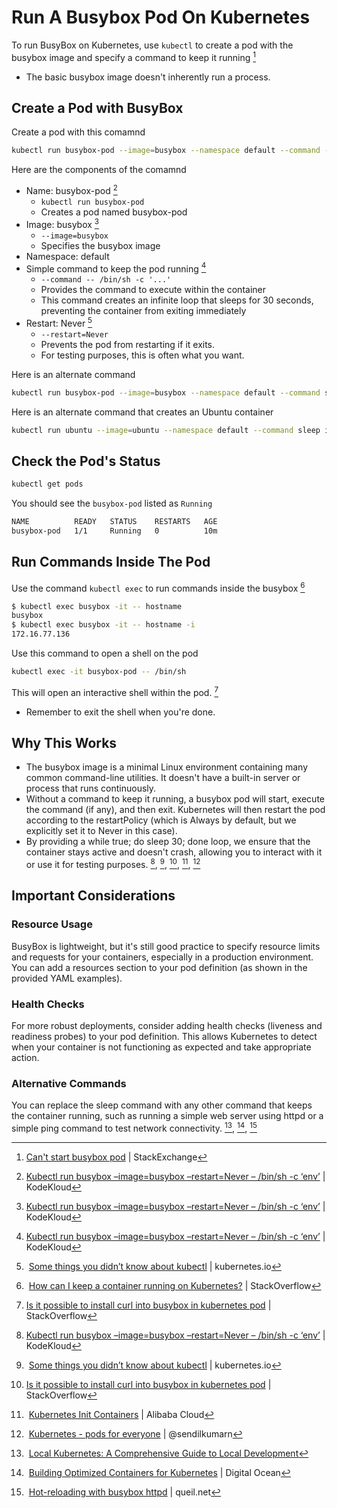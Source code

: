 # Run A Busybox Pod On Kubernetes
To run BusyBox on Kubernetes, use ```kubectl``` to create a pod with the busybox image and specify a command to keep it running [^cant-start-busybox-pod]
- The basic busybox image doesn't inherently run a process.

## Create a Pod with BusyBox
Create a pod with this comamnd
```bash
kubectl run busybox-pod --image=busybox --namespace default --command -- /bin/sh -c 'while true; do sleep 30; done' --restart=Never
```

Here are the components of the comamnd
- Name: busybox-pod [^run-busybox-image-busybox-restart-never]
  - ```kubectl run busybox-pod```
  - Creates a pod named busybox-pod
- Image: busybox [^run-busybox-image-busybox-restart-never]
  - ```--image=busybox```
  - Specifies the busybox image
- Namespace: default
- Simple command to keep the pod running [^run-busybox-image-busybox-restart-never]
  - ```--command -- /bin/sh -c '...'``` 
  - Provides the command to execute within the container
  - This command creates an infinite loop that sleeps for 30 seconds, preventing the container from exiting immediately  
- Restart: Never [^some-things-you-didnt-know-about-kubectl]
  - ```--restart=Never``` 
  - Prevents the pod from restarting if it exits.
  - For testing purposes, this is often what you want.

Here is an alternate command
```bash
kubectl run busybox-pod --image=busybox --namespace default --command sleep infinity --restart=Never
```

Here is an alternate command that creates an Ubuntu container

```bash
kubectl run ubuntu --image=ubuntu --namespace default --command sleep infinity --restart=Never
```

## Check the Pod's Status
```bash
kubectl get pods
```

You should see the ```busybox-pod``` listed as ```Running```
```bash
NAME          READY   STATUS    RESTARTS   AGE
busybox-pod   1/1     Running   0          10m
```

## Run Commands Inside The Pod
Use the command ```kubectl exec``` to run commands inside the busybox [^how-can-i-keep-a-container-running-on-kubernetes]
```bash
$ kubectl exec busybox -it -- hostname
busybox
$ kubectl exec busybox -it -- hostname -i
172.16.77.136
```

Use this command to open a shell on the pod
```bash
kubectl exec -it busybox-pod -- /bin/sh
```

This will open an interactive shell within the pod. [^is-it-possible-to-install-curl-into-busybox-in-kubernetes]
- Remember to exit the shell when you're done. 

## Why This Works
- The busybox image is a minimal Linux environment containing many common command-line utilities. It doesn't have a built-in server or process that runs continuously. 
- Without a command to keep it running, a busybox pod will start, execute the command (if any), and then exit. Kubernetes will then restart the pod according to the restartPolicy (which is Always by default, but we explicitly set it to Never in this case). 
- By providing a while true; do sleep 30; done loop, we ensure that the container stays active and doesn't crash, allowing you to interact with it or use it for testing purposes. [^run-busybox-image-busybox-restart-never], [^some-things-you-didnt-know-about-kubectl], [^is-it-possible-to-install-curl-into-busybox-in-kubernetes], [^kubernetes-init-containers], [^kubernetes-pods]

## Important Considerations

### Resource Usage
BusyBox is lightweight, but it's still good practice to specify resource limits and requests for your containers, especially in a production environment. You can add a resources section to your pod definition (as shown in the provided YAML examples). 

### Health Checks
For more robust deployments, consider adding health checks (liveness and readiness probes) to your pod definition. This allows Kubernetes to detect when your container is not functioning as expected and take appropriate action. 

### Alternative Commands
You can replace the sleep command with any other command that keeps the container running, such as running a simple web server using httpd or a simple ping command to test network connectivity. [^local-kubernetes-guide], [^building-optimized-containers-for-kubernetes], [^hot-reloading-with-busybox-httpd]

[^cant-start-busybox-pod]: [Can't start busybox pod](https://serverfault.com/questions/1098192/cant-start-busybox-pod) | StackExchange
[^run-busybox-image-busybox-restart-never]: [Kubectl run busybox –image=busybox –restart=Never – /bin/sh -c ‘env’](https://kodekloud.com/community/t/kubectl-run-busybox-image-busybox-restart-never-bin-sh-c-env/21499) | KodeKloud
[^some-things-you-didnt-know-about-kubectl]: [Some things you didn’t know about kubectl](https://kubernetes.io/blog/2015/10/some-things-you-didnt-know-about-kubectl_28/) | kubernetes.io
[^how-can-i-keep-a-container-running-on-kubernetes]: [How can I keep a container running on Kubernetes?](https://stackoverflow.com/questions/31870222/how-can-i-keep-a-container-running-on-kubernetes) | StackOverflow
[^is-it-possible-to-install-curl-into-busybox-in-kubernetes]: [Is it possible to install curl into busybox in kubernetes pod](https://stackoverflow.com/questions/62847331/is-it-possible-to-install-curl-into-busybox-in-kubernetes-pod) | StackOverflow
[^kubernetes-init-containers]: [Kubernetes Init Containers](https://www.alibabacloud.com/blog/kubernetes-init-containers_594725) | Alibaba Cloud
[^kubernetes-pods]: [Kubernetes - pods for everyone](https://sendilkumarn.com/blog/kubernetes-pods) | @sendilkumarn
[^local-kubernetes-guide]: [Local Kubernetes: A Comprehensive Guide to Local Development](https://www.plural.sh/blog/local-kubernetes-guide/)
[^building-optimized-containers-for-kubernetes]: [Building Optimized Containers for Kubernetes](https://www.digitalocean.com/community/tutorials/building-optimized-containers-for-kubernetes) | Digital Ocean
[^hot-reloading-with-busybox-httpd]: [Hot-reloading with busybox httpd](https://queil.net/2023/01/hot-reloading-with-busybox-httpd/) | queil.net
